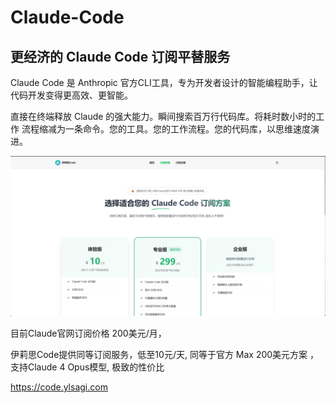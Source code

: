 # Claude-Code

## 更经济的 Claude Code 订阅平替服务

Claude Code 是 Anthropic 官方CLI工具，专为开发者设计的智能编程助手，让代码开发变得更高效、更智能。

直接在终端释放 Claude 的强大能力。瞬间搜索百万行代码库。将耗时数小时的工作 流程缩减为一条命令。您的工具。您的工作流程。您的代码库，以思维速度演进。


![Claude Code 订阅平替服务](/20250708000216.png)


目前Claude官网订阅价格 200美元/月，

伊莉思Code提供同等订阅服务，低至10元/天, 同等于官方 Max 200美元方案 ，支持Claude 4 Opus模型, 极致的性价比

https://code.ylsagi.com
